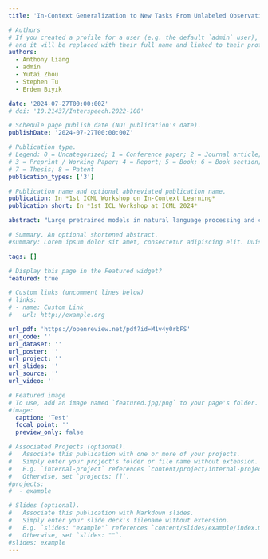 ```yaml
---
title: 'In-Context Generalization to New Tasks From Unlabeled Observation Data'

# Authors
# If you created a profile for a user (e.g. the default `admin` user), write the username (folder name) here
# and it will be replaced with their full name and linked to their profile.
authors:
  - Anthony Liang
  - admin
  - Yutai Zhou
  - Stephen Tu
  - Erdem Bıyık

date: '2024-07-27T00:00:00Z'
# doi: '10.21437/Interspeech.2022-108'

# Schedule page publish date (NOT publication's date).
publishDate: '2024-07-27T00:00:00Z'

# Publication type.
# Legend: 0 = Uncategorized; 1 = Conference paper; 2 = Journal article;
# 3 = Preprint / Working Paper; 4 = Report; 5 = Book; 6 = Book section;
# 7 = Thesis; 8 = Patent
publication_types: ['3']

# Publication name and optional abbreviated publication name.
publication: In *1st ICML Workshop on In-Context Learning*
publication_short: In *1st ICL Workshop at ICML 2024*

abstract: "Large pretrained models in natural language processing and computer vision have achieved impressive capabilities by training on vast internet-scale corpora. However, for sequential decision-making agents, such as robots and other autonomous systems, it is difficult and expensive to collect large amounts of expert demonstrations hindering their ability to learn new tasks efficiently. Leveraging unannotated internet videos as a resource, we propose an approach to train a generalist agent capable of few-shot adaptation to new tasks without fine-tuning. Our method, Prompt-DTLA, learns a latent action model to annotate video sequences with latent actions that enables training an in-context causal transformer policy on these annotated trajectories. At inference, the agent can generalize to new, unseen tasks using few-shot in-context demonstrations without additional fine-tuning. Prompt-DTLA offers a potential solution for scaling robot learning with free, internet-scale data rather than expensive human demonstrations, enabling generalist agents to learn new tasks from unlabelled data sources."

# Summary. An optional shortened abstract.
#summary: Lorem ipsum dolor sit amet, consectetur adipiscing elit. Duis posuere tellus ac convallis placerat. Proin tincidunt magna sed ex sollicitudin condimentum.

tags: []

# Display this page in the Featured widget?
featured: true

# Custom links (uncomment lines below)
# links:
# - name: Custom Link
#   url: http://example.org

url_pdf: 'https://openreview.net/pdf?id=M1v4y0rbFS'
url_code: ''
url_dataset: ''
url_poster: ''
url_project: ''
url_slides: ''
url_source: ''
url_video: ''

# Featured image
# To use, add an image named `featured.jpg/png` to your page's folder.
#image:
  caption: 'Test'
  focal_point: ''
  preview_only: false

# Associated Projects (optional).
#   Associate this publication with one or more of your projects.
#   Simply enter your project's folder or file name without extension.
#   E.g. `internal-project` references `content/project/internal-project/index.md`.
#   Otherwise, set `projects: []`.
#projects:
#  - example

# Slides (optional).
#   Associate this publication with Markdown slides.
#   Simply enter your slide deck's filename without extension.
#   E.g. `slides: "example"` references `content/slides/example/index.md`.
#   Otherwise, set `slides: ""`.
#slides: example
---
```

